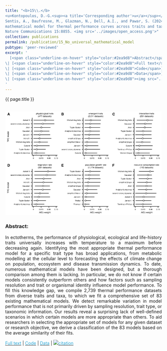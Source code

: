 ```yaml
---
title: "<b>15\\.</b> 
<u>Kontopoulos, D.-G.<sup><a title='Corresponding author'>✉</a></sup></u>, 
Sentis, A., Daufresne, M., Glazman, N., Dell, A.I., and Pawar, S. (2024). **No universal 
mathematical model for thermal performance curves across traits and taxonomic groups.** 
Nature Communications 15:8855. <img src='../images/open_access.png'>"
collection: publications
permalink: /publication/15_No_universal_mathematical_model
pubtype: 'peer-reviewed'
excerpt: '
  [<span class="underline-on-hover" style="color:#2ea9d8">Abstract</span>](../publication/15_No_universal_mathematical_model)
\| [<span class="underline-on-hover" style="color:#2ea9d8">Full text</span>](https://doi.org/10.1038/s41467-024-53046-2)
\| [<span class="underline-on-hover" style="color:#2ea9d8">Code</span>](https://github.com/dgkontopoulos/Kontopoulos_et_al_83_TPC_models_2024)
\| [<span class="underline-on-hover" style="color:#2ea9d8">Data</span>](https://doi.org/10.6084/m9.figshare.24106161.v3)
\| [<span class="underline-on-hover" style="color:#2ea9d8"><img src="../images/bibtex.svg">citation</span>](../bibtex/15_no_universal_mathematical_model.bib)
'
---
```


{{ page.title }}<br>
<br><center><img src="../images/publications/TPC_model_comparison.png"></center>

### Abstract:

<p style='text-align: justify;'>
In ectotherms, the performance of physiological, ecological and life-history 
traits universally increases with temperature to a maximum before decreasing 
again. Identifying the most appropriate thermal performance model for a 
specific trait type has broad applications, from metabolic modelling at the 
cellular level to forecasting the effects of climate change on population, 
ecosystem and disease transmission dynamics. To date, numerous mathematical 
models have been designed, but a thorough comparison among them is lacking. 
In particular, we do not know if certain models consistently outperform others 
and how factors such as sampling resolution and trait or organismal identity 
influence model performance. To fill this knowledge gap, we compile 2,739 
thermal performance datasets from diverse traits and taxa, to which we fit 
a comprehensive set of 83 existing mathematical models. We detect remarkable 
variation in model performance that is not primarily driven by sampling 
resolution, trait type, or taxonomic information. Our results reveal a surprising 
lack of well-defined scenarios in which certain models are more appropriate 
than others. To aid researchers in selecting the appropriate set of models 
for any given dataset or research objective, we derive a classification of 
the 83 models based on the average similarity of their fits.
</p>

[<span class="underline-on-hover" style="color:#2ea9d8">Full text</span>](https://doi.org/10.1038/s41467-024-53046-2)
\| [<span class="underline-on-hover" style="color:#2ea9d8">Code</span>](https://github.com/dgkontopoulos/Kontopoulos_et_al_83_TPC_models_2024)
\| [<span class="underline-on-hover" style="color:#2ea9d8">Data</span>](https://doi.org/10.6084/m9.figshare.24106161.v3)
\| [<span class="underline-on-hover" style="color:#2ea9d8"><img src="../images/bibtex.svg">citation</span>](../bibtex/15_no_universal_mathematical_model.bib)
